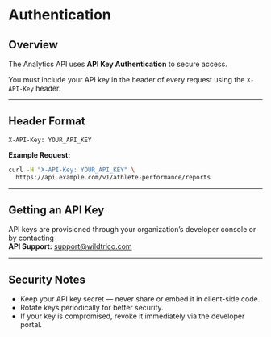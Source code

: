 # Authentication

## Overview
The Analytics API uses **API Key Authentication** to secure access.

You must include your API key in the header of every request using the `X-API-Key` header.

---

## Header Format

```http
X-API-Key: YOUR_API_KEY
```

**Example Request:**
```bash
curl -H "X-API-Key: YOUR_API_KEY" \
  https://api.example.com/v1/athlete-performance/reports
```

---

## Getting an API Key
API keys are provisioned through your organization’s developer console or by contacting  
**API Support:** [support@wildtrico.com](mailto:support@wildtrico.com)

---

## Security Notes
- Keep your API key secret — never share or embed it in client-side code.  
- Rotate keys periodically for better security.  
- If your key is compromised, revoke it immediately via the developer portal.
